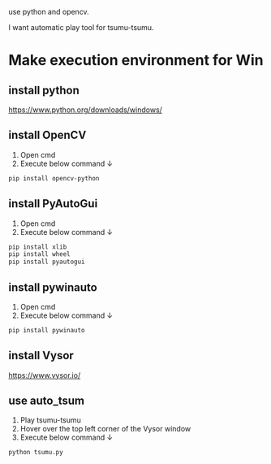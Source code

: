 use python and opencv.

I want automatic play tool for tsumu-tsumu.

# Make execution environment for Win
## install python
https://www.python.org/downloads/windows/

## install OpenCV
1. Open cmd
2. Execute below command ↓
```sh
pip install opencv-python
```

## install PyAutoGui
1. Open cmd
2. Execute below command ↓
```sh
pip install xlib
pip install wheel
pip install pyautogui
```

## install pywinauto
1. Open cmd
2. Execute below command ↓
```sh
pip install pywinauto
```

## install Vysor
https://www.vysor.io/

## use auto_tsum
1. Play tsumu-tsumu
2. Hover over the top left corner of the Vysor window
3. Execute below command ↓
```sh
python tsumu.py
```
